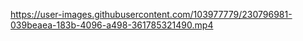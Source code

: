 https://user-images.githubusercontent.com/103977779/230796981-039beaea-183b-4096-a498-361785321490.mp4
